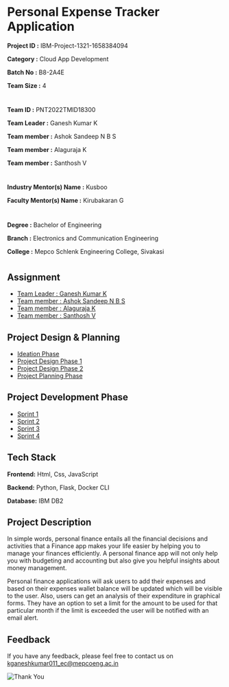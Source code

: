 # Personal Expense Tracker Application

**Project ID :** IBM-Project-1321-1658384094

**Category   :** Cloud App Development

**Batch No   :** B8-2A4E

**Team Size   :** 4

#

**Team ID     :** PNT2022TMID18300

**Team Leader :** Ganesh Kumar K

**Team member :** Ashok Sandeep N B S

**Team member :** Alaguraja K

**Team member :** Santhosh V

#

**Industry Mentor(s) Name :** Kusboo

**Faculty Mentor(s) Name  :** Kirubakaran G

#

**Degree	 :**	Bachelor of Engineering

**Branch	 :**	Electronics and Communication Engineering

**College	:**	Mepco Schlenk Engineering College, Sivakasi

#

## Assignment  
 - [Team Leader : Ganesh Kumar K](https://github.com/IBM-EPBL/IBM-Project-1321-1658384094/tree/main/Assessments/Ganesh%20Kumar%20K)
 - [Team member : Ashok Sandeep N B S](https://github.com/IBM-EPBL/IBM-Project-1321-1658384094/tree/main/Assessments/Ashok%20Sandeep%20N%20B%20S)
 - [Team member : Alaguraja K](https://github.com/IBM-EPBL/IBM-Project-1321-1658384094/tree/main/Assessments/Alaguraja%20K)
 - [Team member : Santhosh V](https://github.com/IBM-EPBL/IBM-Project-1321-1658384094/tree/main/Assessments/Santhosh%20V)


## Project Design & Planning
- [Ideation Phase](https://github.com/IBM-EPBL/IBM-Project-1321-1658384094/tree/main/Project%20Design%20%26%20Planning/Ideation%20Phase)
- [Project Design Phase 1](https://github.com/IBM-EPBL/IBM-Project-1321-1658384094/tree/main/Project%20Design%20%26%20Planning/Project%20Design%20Phase%201)
- [Project Design Phase 2](https://github.com/IBM-EPBL/IBM-Project-1321-1658384094/tree/main/Project%20Design%20%26%20Planning/Project%20Design%20Phase%202)
- [Project Planning Phase](https://github.com/IBM-EPBL/IBM-Project-1321-1658384094/tree/main/Project%20Design%20%26%20Planning/Project%20Planning%20Phase)


## Project Development Phase
- [Sprint 1](https://github.com/IBM-EPBL/IBM-Project-1321-1658384094/tree/main/Project%20Development%20Phase/Sprint%201)
- [Sprint 2](https://github.com/IBM-EPBL/IBM-Project-1321-1658384094/tree/main/Project%20Development%20Phase/Sprint%202)
- [Sprint 3](https://github.com/IBM-EPBL/IBM-Project-1321-1658384094/tree/main/Project%20Development%20Phase/Sprint%203)
- [Sprint 4](https://github.com/IBM-EPBL/IBM-Project-1321-1658384094/tree/main/Project%20Development%20Phase/Sprint%204)

## Tech Stack

**Frontend:** Html, Css, JavaScript

**Backend:** Python, Flask, Docker CLI

**Database:** IBM DB2

## Project Description

In simple words, personal finance entails all the financial decisions and activities that a Finance app makes your life easier by helping you to manage your finances efficiently. A personal finance app will not only help you with budgeting and accounting but also give you helpful insights about money management.

Personal finance applications will ask users to add their expenses and based on their expenses wallet balance will be updated which will be visible to the user. Also, users can get an analysis of their expenditure in graphical forms. They have an option to set a limit for the amount to be used for that particular month if the limit is exceeded the user will be notified with an email alert.

## Feedback
If you have any feedback, please feel free to contact us on kganeshkumar011_ec@mepcoeng.ac.in

![Thank You](https://github.com/kganeshkumar011/Mine/blob/main/Thank%20You.jpg)
